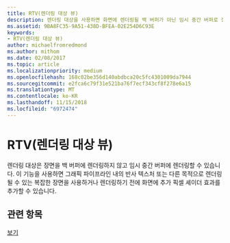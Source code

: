 ```yaml
---
title: RTV(렌더링 대상 뷰)
description: 렌더링 대상을 사용하면 화면에 렌더링될 백 버퍼가 아닌 임시 중간 버퍼로 장면이 렌더링되게 할 수 있습니다.
ms.assetid: 9BA8FC35-9A51-438D-BFEA-02E254D6C93E
keywords:
- RTV(렌더링 대상 뷰)
author: michaelfromredmond
ms.author: mithom
ms.date: 02/08/2017
ms.topic: article
ms.localizationpriority: medium
ms.openlocfilehash: 168c02be356d140abdbca20c5fc4301009da7944
ms.sourcegitcommit: e2fca6c79f31e521ba76f7ecf343cf8f278e6a15
ms.translationtype: MT
ms.contentlocale: ko-KR
ms.lasthandoff: 11/15/2018
ms.locfileid: "6972474"
---
```

# <a name="render-target-view-rtv"></a>RTV(렌더링 대상 뷰)


렌더링 대상은 장면을 백 버퍼에 렌더링하지 않고 임시 중간 버퍼에 렌더링할 수 있습니다. 이 기능을 사용하면 그래픽 파이프라인 내의 반사 텍스처 또는 다른 목적으로 렌더링될 수 있는 복잡한 장면을 사용하거나 렌더링하기 전에 화면에 추가 픽셀 셰이더 효과를 추가할 수 있습니다.

## <a name="span-idrelated-topicsspanrelated-topics"></a><span id="related-topics"></span>관련 항목


[보기](views.md)

 

 





